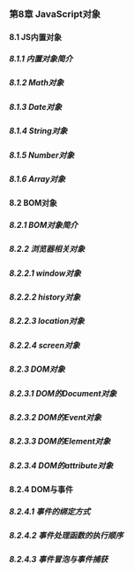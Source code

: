 ### 第8章 JavaScript对象
#### 8.1 JS内置对象

##### 8.1.1 内置对象简介
##### 8.1.2 Math对象
##### 8.1.3 Date对象
##### 8.1.4 String对象
##### 8.1.5 Number对象
##### 8.1.6 Array对象

#### 8.2 BOM对象

##### 8.2.1 BOM对象简介

##### 8.2.2 浏览器相关对象
##### 8.2.2.1 window对象
##### 8.2.2.2 history对象
##### 8.2.2.3 location对象
##### 8.2.2.4 screen对象

##### 8.2.3 DOM对象
##### 8.2.3.1 DOM的Document对象
##### 8.2.3.2 DOM的Event对象
##### 8.2.3.3 DOM的Element对象
##### 8.2.3.4 DOM的attribute对象

#### 8.2.4 DOM与事件
##### 8.2.4.1 事件的绑定方式
##### 8.2.4.2 事件处理函数的执行顺序
##### 8.2.4.3 事件冒泡与事件捕获

